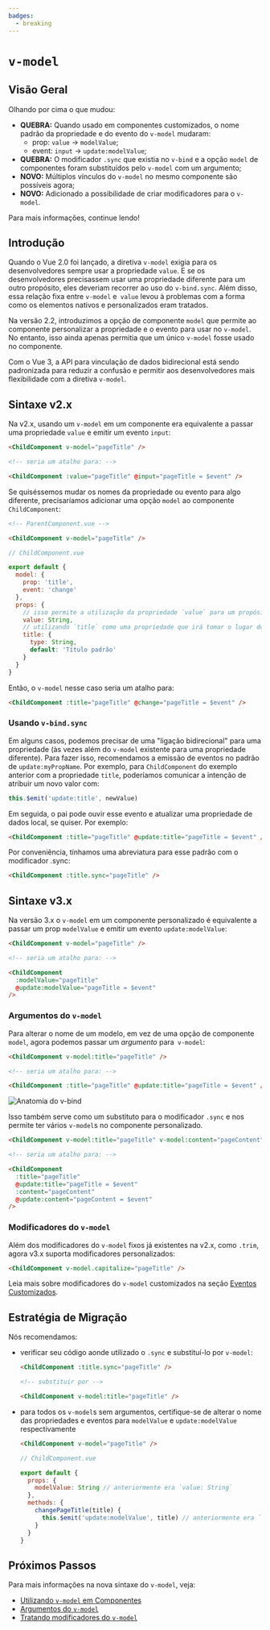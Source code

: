 ```yaml
---
badges:
  - breaking
---
```


# `v-model` <MigrationBadges :badges="$frontmatter.badges" />

## Visão Geral

Olhando por cima o que mudou:

- **QUEBRA:** Quando usado em componentes customizados, o nome padrão da propriedade e do evento do `v-model` mudaram:
  - prop: `value` -> `modelValue`;
  - event: `input` -> `update:modelValue`;
- **QUEBRA:** O modificador `.sync` que existia no `v-bind` e a opção `model` de componentes foram substituídos pelo `v-model` com um argumento;
- **NOVO:** Múltiplos vínculos do `v-model` no mesmo componente são possíveis agora;
- **NOVO:** Adicionado a possibilidade de criar modificadores para o `v-model`.

Para mais informações, continue lendo!

## Introdução

Quando o Vue 2.0 foi lançado, a diretiva `v-model` exigia para os desenvolvedores sempre usar a propriedade `value`. E se os desenvolvedores precisassem usar uma propriedade diferente para um outro propósito, eles deveriam recorrer ao uso do `v-bind.sync`. Além disso, essa relação fixa entre `v-model` e` value` levou à problemas com a forma como os elementos nativos e personalizados eram tratados.

Na versão 2.2, introduzimos a opção de componente `model` que permite ao componente personalizar a propriedade e o evento para usar no `v-model`. No entanto, isso ainda apenas permitia que um único `v-model` fosse usado no componente.

Com o Vue 3, a API para vinculação de dados bidirecional está sendo padronizada para reduzir a confusão e permitir aos desenvolvedores mais flexibilidade com a diretiva `v-model`.

## Sintaxe v2.x

Na v2.x, usando um `v-model` em um componente era equivalente a passar uma propriedade `value` e emitir um evento `input`:

```html
<ChildComponent v-model="pageTitle" />

<!-- seria um atalho para: -->

<ChildComponent :value="pageTitle" @input="pageTitle = $event" />
```

Se quiséssemos mudar os nomes da propriedade ou evento para algo diferente, precisaríamos adicionar uma opção `model` ao componente `ChildComponent`:

```html
<!-- ParentComponent.vue -->

<ChildComponent v-model="pageTitle" />
```

```js
// ChildComponent.vue

export default {
  model: {
    prop: 'title',
    event: 'change'
  },
  props: {
    // isso permite a utilização da propriedade `value` para um propósito diferente
    value: String,
    // utilizando `title` como uma propriedade que irá tomar o lugar do `value`
    title: {
      type: String,
      default: 'Título padrão'
    }
  }
}
```

Então, o `v-model` nesse caso seria um atalho para:

```html
<ChildComponent :title="pageTitle" @change="pageTitle = $event" />
```

### Usando `v-bind.sync`

Em alguns casos, podemos precisar de uma "ligação bidirecional" para uma propriedade (às vezes além do `v-model` existente para uma propriedade diferente). Para fazer isso, recomendamos a emissão de eventos no padrão de `update:myPropName`. Por exemplo, para `ChildComponent` do exemplo anterior com a propriedade `title`, poderíamos comunicar a intenção de atribuir um novo valor com:

```js
this.$emit('update:title', newValue)
```

Em seguida, o pai pode ouvir esse evento e atualizar uma propriedade de dados local, se quiser. Por exemplo:

```html
<ChildComponent :title="pageTitle" @update:title="pageTitle = $event" />
```

Por conveniência, tínhamos uma abreviatura para esse padrão com o modificador .sync:

```html
<ChildComponent :title.sync="pageTitle" />
```

## Sintaxe v3.x

Na versão 3.x o `v-model` em um componente personalizado é equivalente a passar um prop `modelValue` e emitir um evento `update:modelValue`:

```html
<ChildComponent v-model="pageTitle" />

<!-- seria um atalho para: -->

<ChildComponent
  :modelValue="pageTitle"
  @update:modelValue="pageTitle = $event"
/>
```

### Argumentos do `v-model`

Para alterar o nome de um modelo, em vez de uma opção de componente `model`, agora podemos passar um _argumento_ para` v-model`:

```html
<ChildComponent v-model:title="pageTitle" />

<!-- seria um atalho para: -->

<ChildComponent :title="pageTitle" @update:title="pageTitle = $event" />
```

![Anatomia do v-bind](/images/v-bind-instead-of-sync.png)

Isso também serve como um substituto para o modificador `.sync` e nos permite ter vários `v-model`s no componente personalizado.

```html
<ChildComponent v-model:title="pageTitle" v-model:content="pageContent" />

<!-- seria um atalho para: -->

<ChildComponent
  :title="pageTitle"
  @update:title="pageTitle = $event"
  :content="pageContent"
  @update:content="pageContent = $event"
/>
```

### Modificadores do `v-model`

Além dos modificadores do `v-model` fixos já existentes na v2.x, como `.trim`, agora v3.x suporta modificadores personalizados:

```html
<ChildComponent v-model.capitalize="pageTitle" />
```

Leia mais sobre modificadores do `v-model` customizados na seção [Eventos Customizados](../component-custom-events.html#handling-v-model-modifiers).

## Estratégia de Migração

Nós recomendamos:

- verificar seu código aonde utilizado o `.sync` e substituí-lo por `v-model`:

  ```html
  <ChildComponent :title.sync="pageTitle" />

  <!-- substituir por -->

  <ChildComponent v-model:title="pageTitle" />
  ```

- para todos os `v-model`s sem argumentos, certifique-se de alterar o nome das propriedades e eventos para `modelValue` e `update:modelValue` respectivamente

  ```html
  <ChildComponent v-model="pageTitle" />
  ```

  ```js
  // ChildComponent.vue

  export default {
    props: {
      modelValue: String // anteriormente era `value: String`
    },
    methods: {
      changePageTitle(title) {
        this.$emit('update:modelValue', title) // anteriormente era `this.$emit('input', title)`
      }
    }
  }
  ```

## Próximos Passos

Para mais informações na nova sintaxe do `v-model`, veja:

- [Utilizando `v-model` em Componentes](../component-basics.html#using-v-model-on-components)
- [Argumentos do `v-model`](../component-custom-events.html#v-model-arguments)
- [Tratando modificadores do `v-model`](../component-custom-events.html#v-model-arguments)
